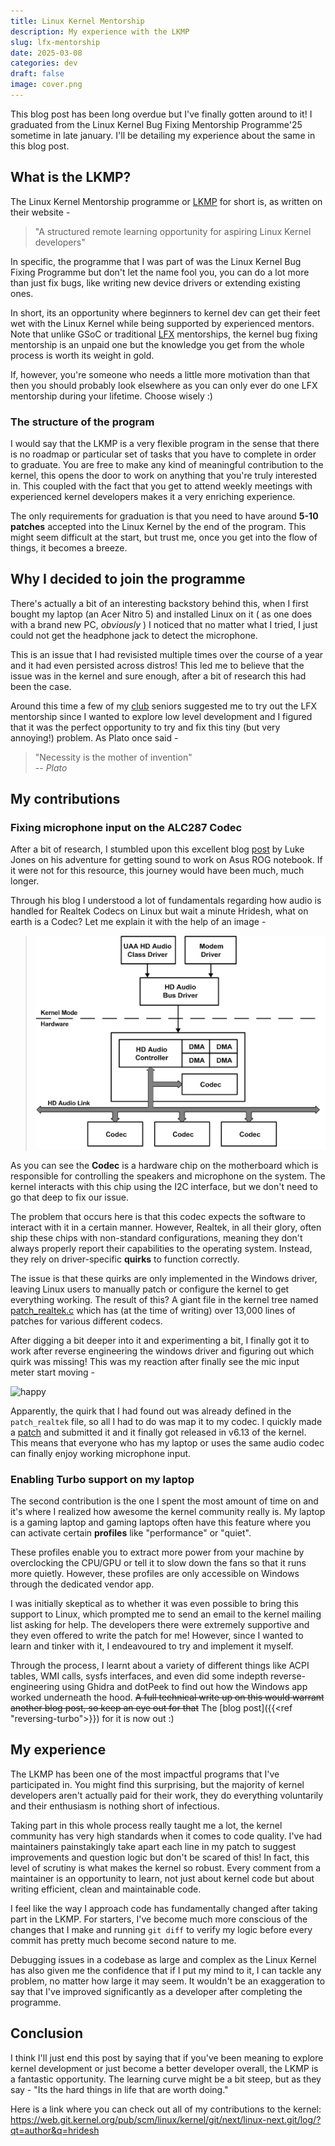 ```yaml
---
title: Linux Kernel Mentorship
description: My experience with the LKMP
slug: lfx-mentorship
date: 2025-03-08
categories: dev
draft: false
image: cover.png
---
```


This blog post has been long overdue but I've finally gotten around to it! I graduated from the Linux Kernel Bug Fixing Mentorship Programme'25 sometime in late january. I'll be detailing my experience about the same in this blog post.

## What is the LKMP?
The Linux Kernel Mentorship programme or [LKMP](https://wiki.linuxfoundation.org/lkmp) for short is, as written on their website -
> "A structured remote learning opportunity for aspiring Linux Kernel developers"

In specific, the programme that I was part of was the Linux Kernel Bug Fixing Programme but don't let the name fool you, you can do a lot more than just fix bugs, like writing new device drivers or extending existing ones.

In short, its an opportunity where beginners to kernel dev can get their feet wet with the Linux Kernel while being supported by experienced mentors. Note that unlike GSoC or traditional [LFX](https://lfx.linuxfoundation.org/tools/mentorship/) mentorships, the kernel bug fixing mentorship is an unpaid one but the knowledge you get from the whole process is worth its weight in gold.

If, however, you're someone who needs a little more motivation than that then you should probably look elsewhere as you can only ever do one LFX mentorship during your lifetime. Choose wisely :)

### The structure of the program
I would say that the LKMP is a very flexible program in the sense that there is no roadmap or particular set of tasks that you have to complete in order to graduate. You are free to make any kind of meaningful contribution to the kernel, this opens the door to work on anything that you're truly interested in. This coupled with the fact that you get to attend weekly meetings with experienced kernel developers makes it a very enriching experience.

The only requirements for graduation is that you need to have around **5-10 patches** accepted into the Linux Kernel by the end of the program. This might seem difficult at the start, but trust me, once you get into the flow of things, it becomes a breeze.

## Why I decided to join the programme
There's actually a bit of an interesting backstory behind this, when I first bought my laptop (an Acer Nitro 5) and installed Linux on it ( as one does with a brand new PC, *obviously* ) I noticed that no matter what I tried, I just could not get the headphone jack to detect the microphone.

This is an issue that I had revisisted multiple times over the course of a year and it had even persisted across distros! This led me to believe that the issue was in the kernel and sure enough, after a bit of research this had been the case.

Around this time a few of my [club](https://www.amfoss.in) seniors suggested me to try out the LFX mentorship since I wanted to explore low level development and I figured that it was the perfect opportunity to try and fix this tiny (but very annoying!) problem. As Plato once said -
> "Necessity is the mother of invention"
> <br>-- <cite>Plato</cite>


## My contributions
### Fixing microphone input on the ALC287 Codec
After a bit of research, I stumbled upon this excellent blog [post](https://asus-linux.org/blog/sound-2021-01-11/) by Luke Jones on his adventure for getting sound to work on Asus ROG notebook. If it were not for this resource, this journey would have been much, much longer.

Through his blog I understood a lot of fundamentals regarding how audio is handled for Realtek Codecs on Linux but wait a minute Hridesh, what on earth is a Codec? Let me explain it with the help of an image -
> ![Audio Architecture](hdaudio.png)

As you can see the **Codec** is a hardware chip on the motherboard which is responsible for controlling the speakers and microphone on the system. The kernel interacts with this chip using the I2C interface, but we don't need to go that deep to fix our issue.

The problem that occurs here is that this codec expects the software to interact with it in a certain manner. However, Realtek, in all their glory, often ship these chips with non-standard configurations, meaning they don't always properly report their capabilities to the operating system. Instead, they rely on driver-specific **quirks** to function correctly.

The issue is that these quirks are only implemented in the Windows driver, leaving Linux users to manually patch or configure the kernel to get everything working. The result of this? A giant file in the kernel tree named [patch_realtek.c](https://web.git.kernel.org/pub/scm/linux/kernel/git/torvalds/linux.git/tree/sound/pci/hda/patch_realtek.c?h=v6.14) which has (at the time of writing) over 13,000 lines of patches for various different codecs.

After digging a bit deeper into it and experimenting a bit, I finally got it to work after reverse engineering the windows driver and figuring out which quirk was missing! This was my reaction after finally see the mic input meter start moving -

![happy](https://media3.giphy.com/media/v1.Y2lkPTc5MGI3NjExd3Y5djB6djhxbnl3am4zY29kanF5OGh4azFpbm1wbXdtMnRsYTRiOSZlcD12MV9pbnRlcm5hbF9naWZfYnlfaWQmY3Q9Zw/S9i8jJxTvAKVHVMvvW/giphy.gif)

Apparently, the quirk that I had found out was already defined in the `patch_realtek` file, so all I had to do was map it to my codec. I quickly made a [patch](https://web.git.kernel.org/pub/scm/linux/kernel/git/next/linux-next.git/commit/?id=5a69e3d0a1b0f07e58c353560cfcb1ea20a6f040) and submitted it and it finally got released in v6.13 of the kernel. This means that everyone who has my laptop or uses the same audio codec can finally enjoy working microphone input.

### Enabling Turbo support on my laptop
The second contribution is the one I spent the most amount of time on and it's where I realized how awesome the kernel community really is. My laptop is a gaming laptop and gaming laptops often have this feature where you can activate certain **profiles** like "performance" or "quiet".

These profiles enable you to extract more power from your machine by overclocking the CPU/GPU or tell it to slow down the fans so that it runs more quietly. However, these profiles are only accessible on Windows through the dedicated vendor app. 

I was initially skeptical as to whether it was even possible to bring this support to Linux, which prompted me to send an email to the kernel mailing list asking for help. The developers there were extremely supportive and they even offered to write the patch for me! However, since I wanted to learn and tinker with it, I endeavoured to try and implement it myself.

Through the process, I learnt about a variety of different things like ACPI tables, WMI calls, sysfs interfaces, and even did some indepth reverse-engineering using Ghidra and dotPeek to find out how the Windows app worked underneath the hood. ~~A full technical write up on this would warrant another blog post, so keep an eye out for that~~ The [blog post]({{<ref "reversing-turbo">}}) for it is now out :)

## My experience
The LKMP has been one of the most impactful programs that I've participated in. You might find this surprising, but the majority of kernel developers aren't actually paid for their work, they do everything voluntarily and their enthusiasm is nothing short of infectious.

Taking part in this whole process really taught me a lot, the kernel community has very high standards when it comes to code quality. I've had maintainers painstakingly take apart each line in my patch to suggest improvements and question logic but don't be scared of this! In fact, this level of scrutiny is what makes the kernel so robust. Every comment from a maintainer is an opportunity to learn, not just about kernel code but about writing efficient, clean and maintainable code.

I feel like the way I approach code has fundamentally changed after taking part in the LKMP. For starters, I've become much more conscious of the changes that I make and running `git diff` to verify my logic before every commit has pretty much become second nature to me.

Debugging issues in a codebase as large and complex as the Linux Kernel has also given me the confidence that if I put my mind to it, I can tackle any problem, no matter how large it may seem. It wouldn't be an exaggeration to say that I've improved significantly as a developer after completing the programme.

## Conclusion
I think I'll just end this post by saying that if you've been meaning to explore kernel development or just become a better developer overall, the LKMP is a fantastic opportunity. The learning curve might be a bit steep, but as they say - "Its the hard things in life that are worth doing."

Here is a link where you can check out all of my contributions to the kernel: https://web.git.kernel.org/pub/scm/linux/kernel/git/next/linux-next.git/log/?qt=author&q=hridesh
